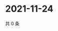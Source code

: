 # 2021-11-24

共 0 条

<!-- BEGIN WEIBO -->
<!-- 最后更新时间 Wed Nov 24 2021 13:10:20 GMT+0800 (China Standard Time) -->

<!-- END WEIBO -->

